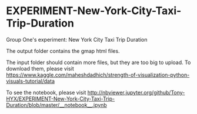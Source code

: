 # EXPERIMENT-New-York-City-Taxi-Trip-Duration
Group One's experiment: New York City Taxi Trip Duration

The output folder contains the gmap html files.

The input folder should contain more files, but they are too big to upload. To download them, please visit https://www.kaggle.com/maheshdadhich/strength-of-visualization-python-visuals-tutorial/data

To see the notebook, please visit http://nbviewer.jupyter.org/github/Tony-HYX/EXPERIMENT-New-York-City-Taxi-Trip-Duration/blob/master/__notebook__.ipynb
